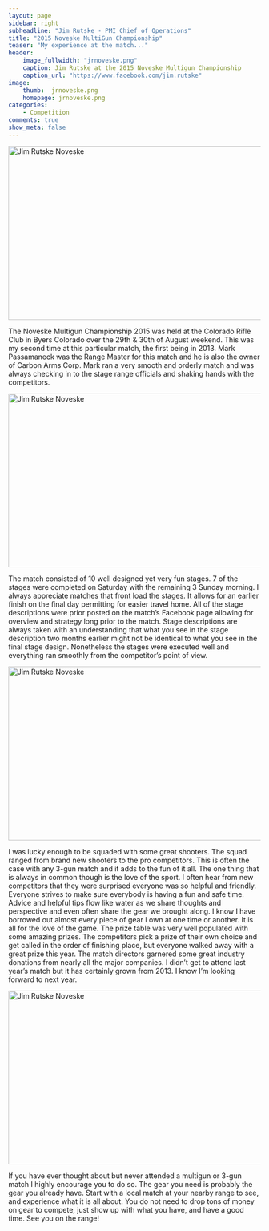 ```yaml
---
layout: page
sidebar: right
subheadline: "Jim Rutske - PMI Chief of Operations"
title: "2015 Noveske MultiGun Championship"
teaser: "My experience at the match..."
header:
    image_fullwidth: "jrnoveske.png"
    caption: Jim Rutske at the 2015 Noveske Multigun Championship
    caption_url: "https://www.facebook.com/jim.rutske"
image:
    thumb:  jrnoveske.png
    homepage: jrnoveske.png
categories:
    - Competition
comments: true
show_meta: false
---
```




<img src="http://professionalmarksmen.com/images/jrnoveske (3).jpg" alt="Jim Rutske Noveske" style="width:600px;height:347px;">


The Noveske Multigun Championship 2015 was held at the Colorado Rifle Club in Byers Colorado over the 29th & 30th of August weekend. This was my second time at this particular match, the first being in 2013. Mark Passamaneck was the Range Master for this match and he is also the owner of Carbon Arms Corp. Mark ran a very smooth and orderly match and was always checking in to the stage range officials and shaking hands with the competitors. 

<img src="http://professionalmarksmen.com/images/jrnoveske (1).jpg" alt="Jim Rutske Noveske" style="width:600px;height:347px;">


The match consisted of 10 well designed yet very fun stages. 7 of the stages were completed on Saturday with the remaining 3 Sunday morning. I always appreciate matches that front load the stages. It allows for an earlier finish on the final day permitting for easier travel home. All of the stage descriptions were prior posted on the match’s Facebook page allowing for overview and strategy long prior to the match. Stage descriptions are always taken with an understanding that what you see in the stage description two months earlier might not be identical to what you see in the final stage design. Nonetheless the stages were executed well and everything ran smoothly from the competitor’s point of view. 

<img src="http://professionalmarksmen.com/images/jrnoveske (2).jpg" alt="Jim Rutske Noveske" style="width:600px;height:347px;">


I was lucky enough to be squaded with some great shooters. The squad ranged from brand new shooters to the pro competitors. This is often the case with any 3-gun match and it adds to the fun of it all. The one thing that is always in common though is the love of the sport. I often hear from new competitors that they were surprised everyone was so helpful and friendly. Everyone strives to make sure everybody is having a fun and safe time. Advice and helpful tips flow like water as we share thoughts and perspective and even often share the gear we brought along. I know I have borrowed out almost every piece of gear I own at one time or another. It is all for the love of the game. 
The prize table was very well populated with some amazing prizes. The competitors pick a prize of their own choice and get called in the order of finishing place, but everyone walked away with a great prize this year. The match directors garnered some great industry donations from nearly all the major companies. I didn’t get to attend last year’s match but it has certainly grown from 2013. I know I’m looking forward to next year. 

<img src="http://professionalmarksmen.com/images/jrnoveske (4).jpg" alt="Jim Rutske Noveske" style="width:600px;height:347px;">


If you have ever thought about but never attended a multigun or 3-gun match I highly encourage you to do so. The gear you need is probably the gear you already have. Start with a local match at your nearby range to see, and experience what it is all about. You do not need to drop tons of money on gear to compete, just show up with what you have, and have a good time. See you on the range!


